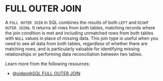 # FULL OUTER JOIN

A `FULL OUTER JOIN` in SQL combines the results of both `LEFT` and `RIGHT OUTER JOIN`s. It returns all rows from both tables, matching records where the join condition is met and including unmatched rows from both tables with `NULL` values in place of missing data. This join type is useful when you need to see all data from both tables, regardless of whether there are matching rows, and is particularly valuable for identifying missing relationships or performing data reconciliation between two tables.

Learn more from the following resources:

- [@video@SQL FULL OUTER JOIN](https://www.youtube.com/watch?v=XpBkXo3DCEg)